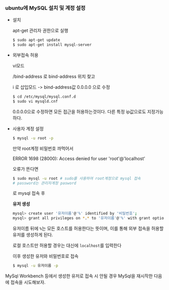 ### ubuntu에 MySQL 설치 및 계정 설정



- 설치

  apt-get 관리자 권한으로 실행
  
  ```bash
  $ sudo apt-get update
  $ sudo apt-get install mysql-server
  ```
  
- 외부접속 허용

  vi모드
  
  /bind-address 로 bind-address 위치 찾고
  
  i 로 삽입모드 -> bind-address값 0.0.0.0 으로 수정
  
  ```bash
  $ cd /etc/mysql/mysql.conf.d
  $ sudo vi mysqld.cnf
  ```
  
  0.0.0.0으로 수정하면 모든 접근을 허용하는것이다. 다른 특정 ip값으로도 지정가능하다.

- 사용자 계정 설정

  ```bash
  $ mysql -u root -p
  ```

  만약 root계정 비밀번호 까먹어서

  ERROR 1698 (28000): Access denied for user 'root'@'localhost'

  오류가 뜬다면

    ```bash
    $ sudo mysql -u root # sudo를 사용하여 root계정으로 mysql 접속
    # password는 관리자계정 pasword
    ```
  
  로 mysql 접속 후
  
  **유저 생성**
  
  ```bash
  mysql> create user '유저이름'@'%' identified by '비밀번호';
  mysql> grant all privileges on *.* to '유저이름'@'%' with grant option;
  ```
  
  유저이름 뒤에 `%`는 모든 호스트를 허용한다는 뜻이며, 이를 통해 외부 접속을 허용할 유저를 생성하게 된다.
  
  로컬 호스트만 허용할 경우는 대신에 `localhost`를 입력한다
  
  
  
  이후 생성한 유저와 비밀번호로 접속
  
  ```bash
  $ mysql -u 유저이름 -p
  ```
  



MySql Workbench 등에서 생성한 유저로 접속 시 안될 경우 MySql을 재시작한 다음에 접속을 시도해보자.

